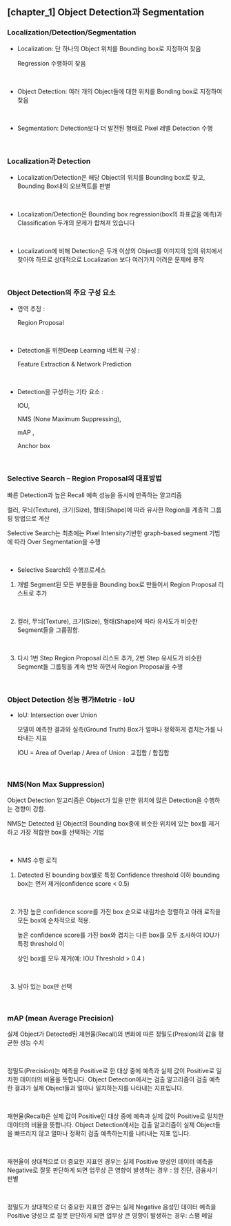 ## [chapter_1] Object Detection과 Segmentation

### Localization/Detection/Segmentation

- Localization: 단 하나의 Object 위치를 Bounding box로 지정하여 찾음

  Regression 수행하여 찾음

  <br>

- Object Detection: 여러 개의 Object들에 대한 위치를 Bonding box로 지정하여 찾음

  <br>

- Segmentation: Detection보다 더 발전된 형태로 Pixel 레벨 Detection 수행

  <br>

### Localization과 Detection

- Localization/Detection은 해당 Object의 위치를 Bounding box로 찾고, Bounding Box내의 오브젝트를 판별

  <br>

- Localization/Detection은 Bounding box regression(box의 좌표값을 예측)과 Classification 두개의 문제가 합쳐져 있습니다

  <br>

- Localization에 비해 Detection은 두개 이상의 Object를 이미지의 임의 위치에서 찾아야 하므로 상대적으로 Localization 보다 여러가지 어려운 문제에 봉착

  <br>

### Object Detection의 주요 구성 요소

- 영역 추정 : 

  Region Proposal

  <br>

- Detection을 위한Deep Learning 네트웍 구성 : 

  Feature Extraction & Network Prediction

  <br>

- Detection을 구성하는 기타 요소 :

  IOU, 

  NMS (None Maximum Suppressing), 

  mAP , 

  Anchor box

  <br>

### Selective Search – Region Proposal의 대표방법

빠른 Detection과 높은 Recall 예측 성능을 동시에 만족하는 알고리즘 

컬러, 무늬(Texture), 크기(Size), 형태(Shape)에 따라 유사한 Region을 계층적 그룹핑 방법으로 계산 

Selective Search는 최초에는 Pixel Intensity기반한 graph-based segment 기법에 따라 Over Segmentation을 수행

<br>

- Selective Search의 수행프로세스

1. 개별 Segment된 모든 부분들을 Bounding box로 만들어서 Region Proposal 리스트로 추가

   <br>

2. 컬러, 무늬(Texture), 크기(Size), 형태(Shape)에 따라 유사도가 비슷한 Segment들을 그룹핑함.

   <br>

3. 다시 1번 Step Region Proposal 리스트 추가, 2번 Step 유사도가 비슷한 Segment들 그룹핑을 계속 반복 하면서 Region Proposal을 수행

   <br>



### Object Detection 성능 평가Metric - IoU

- IoU: Intersection over Union

  모델이 예측한 결과와 실측(Ground Truth) Box가 얼마나 정확하게 겹치는가를 나타내는 지표

  IOU = Area of Overlap / Area of Union : 교집합 / 합집합

  <br>

### NMS(Non Max Suppression)

Object Detection 알고리즘은 Object가 있을 만한 위치에 많은 Detection을 수행하는 경향이 강함.

NMS는 Detected 된 Object의 Bounding  box중에 비슷한 위치에 있는 box를 제거하고 가장 적합한 box를 선택하는 기법

<br>

- NMS 수행 로직

1. Detected 된 bounding box별로 특정 Confidence threshold 이하 bounding box는 먼저 제거(confidence score < 0.5)

   <br>

2. 가장 높은 confidence score를 가진 box 순으로 내림차순 정렬하고 아래 로직을 모든 box에 순차적으로 적용.

   높은 confidence score를 가진 box와 겹치는 다른 box를 모두 조사하여 IOU가 특정 threshold 이

   상인 box를 모두 제거(예: IOU Threshold > 0.4 )

   <br>

3. 남아 있는 box만 선택

   <br>



### mAP (mean Average Precision)

실제 Object가 Detected된 재현율(Recall)의 변화에 따른 정밀도(Presion)의 값을 평균한 성능 수치

<br>

정밀도(Precision)는 예측을 Positive로 한 대상 중에 예측과 실제 값이 Positive로 일치한 데이터의 비율을 뜻합니다.  Object Detection에서는 검출 알고리즘이 검출 예측한 결과가 실제 Object들과 얼마나 일치하는지를 나타내는 지표입니다.

<br>

재현율(Recall)은 실제 값이 Positive인 대상 중에 예측과 실제 값이 Positive로 일치한 데이터의 비율을 뜻합니다. Object  Detection에서는 검출 알고리즘이 실제 Object들을 빠뜨리지 않고 얼마나 정확히 검출 예측하는지를 나타내는 지표 입니다.

<br>

재현율이 상대적으로 더 중요한 지표인 경우는 실제 Positive 양성인 데이터 예측을 Negative로 잘못 판단하게 되면 업무상 큰 영향이 발생하는 경우 : 암 진단, 금융사기 판별

<br>

정밀도가 상대적으로 더 중요한 지표인 경우는 실제 Negative 음성인 데이터 예측을 Positive 양성으 로 잘못 판단하게 되면 업무상 큰 영향이 발생하는 경우: 스팸 메일

<br>
